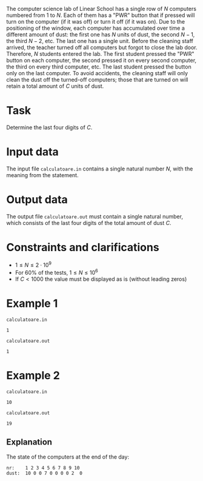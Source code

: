 
The computer science lab of Linear School has a single row of $N$ computers numbered from 1 to $N$. Each of them has a "PWR" button that if pressed will turn on the computer (if it was off) or turn it off (if it was on).
Due to the positioning of the window, each computer has accumulated over time a different amount of dust: the first one has $N$ units of dust, the second $N-1$, the third $N-2$, etc. The last one has a single unit.
Before the cleaning staff arrived, the teacher turned off all computers but forgot to close the lab door. Therefore, $N$ students entered the lab. The first student pressed the "PWR" button on each computer, the second pressed it on every second computer, the third on every third computer, etc. The last student pressed the button only on the last computer.
To avoid accidents, the cleaning staff will only clean the dust off the turned-off computers; those that are turned on will retain a total amount of $C$ units of dust.

# Task

Determine the last four digits of $C$.

# Input data

The input file `calculatoare.in` contains a single natural number $N$, with the meaning from the statement.

# Output data

The output file `calculatoare.out` must contain a single natural number, which consists of the last four digits of the total amount of dust $C$.

# Constraints and clarifications

* $1 \leq N \leq 2 \cdot 10^9$
* For 60% of the tests, $1 \leq N \leq 10^6$
* If $C < 1000$ the value must be displayed as is (without leading zeros)

# Example 1

`calculatoare.in`
```
1
```

`calculatoare.out`
```
1
```

# Example 2

`calculatoare.in`
```
10
```

`calculatoare.out`
```
19
```

## Explanation

The state of the computers at the end of the day:
```
nr:    1 2 3 4 5 6 7 8 9 10
dust:  10 0 0 7 0 0 0 0 2  0
```
